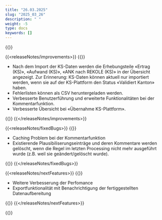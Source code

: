 ```yaml
---
title: "26.03.2025" 
slug: "2025_03_26" 
description: " "
weight: -5
type: docs
keywords: []
---
```


{{<releaseNotes>}}

{{<releaseNotes/improvements>}}
{{<markdown>}}

- Nach dem Import der KS-Daten werden die Erhebungsteile «Ertrag (KS)», «Aufwand (KS)», «ANK nach REKOLE (KS)» in der Übersicht angezeigt.
  Zur Erinnerung: KS-Daten können aktuell nur importiert werden, wenn sie auf der KS-Plattform den Status «Validiert Kanton» haben.
- Fehlerlisten können als CSV heruntergeladen werden.
- Verbesserte Benutzerführung und erweiterte Funktionalitäten bei der Kommentarfunktion.
- Verbesserte Übersicht bei «Übernahme KS-Plattform».

{{</markdown>}}
{{</releaseNotes/improvements>}}

{{<releaseNotes/fixedBugs>}}
{{<markdown>}}

- Caching Problem bei der Kommentarfunktion
- Existierende Plausibiliserungseinträge und deren Kommentare werden gelöscht, wenn die Regel im letzten Processing nicht mehr ausgeführt wurde (z.B. weil sie geändert/gelöscht wurde).

{{</markdown>}}
{{</releaseNotes/fixedBugs>}}

{{<releaseNotes/nextFeatures>}}
{{<markdown>}}

- Weitere Verbesserung der Perfomance
- Exportfunktionalität mit Benachrichtigung der fertiggestellten Datenaufbereitung

{{</markdown>}}
{{</releaseNotes/nextFeatures>}}

{{</releaseNotes>}}
